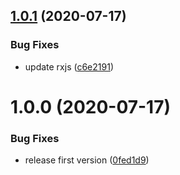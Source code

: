 ## [1.0.1](https://github.com/atom-ide-community/atom-ide-hyperclick/compare/v1.0.0...v1.0.1) (2020-07-17)


### Bug Fixes

* update rxjs ([c6e2191](https://github.com/atom-ide-community/atom-ide-hyperclick/commit/c6e2191a9785c4ef67e9023d58bccd6d2fb1aa11))

# 1.0.0 (2020-07-17)


### Bug Fixes

* release first version ([0fed1d9](https://github.com/atom-ide-community/atom-ide-hyperclick/commit/0fed1d9fdbe47842c37181fdcaad0d6d518d5d15))
